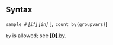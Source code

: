 ## Syntax

`sample #` _\[`if`\] \[`in`\]_ \[`,`
`count by(groupvars)`\]

`by` is allowed; see
[<strong>[D]</strong> by](http://www.stata.com/help.cgi?by).
